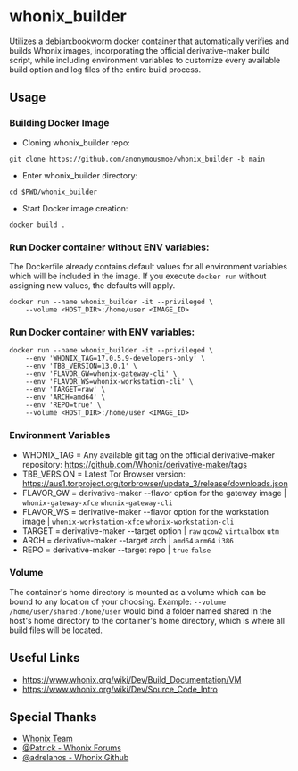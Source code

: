 # whonix_builder
 Utilizes a debian:bookworm docker container that automatically verifies and builds Whonix images, incorporating the official derivative-maker build script, while including environment variables to customize every available build option and log files of the entire build process.
 
## Usage

### Building Docker Image
* Cloning whonix_builder repo:
```
git clone https://github.com/anonymousmoe/whonix_builder -b main
```
* Enter whonix_builder directory:
```
cd $PWD/whonix_builder
```
* Start Docker image creation:
```
docker build .
```
### Run Docker container without ENV variables:
The Dockerfile already contains default values for all environment variables which will be included in the image.
If you execute `docker run` without assigning new values, the defaults will apply.
```
docker run --name whonix_builder -it --privileged \
	--volume <HOST_DIR>:/home/user <IMAGE_ID> 
```
### Run Docker container with ENV variables:
```
docker run --name whonix_builder -it --privileged \
	--env 'WHONIX_TAG=17.0.5.9-developers-only' \
	--env 'TBB_VERSION=13.0.1' \
	--env 'FLAVOR_GW=whonix-gateway-cli' \
	--env 'FLAVOR_WS=whonix-workstation-cli' \
	--env 'TARGET=raw' \
	--env 'ARCH=amd64' \
	--env 'REPO=true' \
	--volume <HOST_DIR>:/home/user <IMAGE_ID> 
```
### Environment Variables
* WHONIX_TAG = Any available git tag on the official derivative-maker repository: https://github.com/Whonix/derivative-maker/tags
* TBB_VERSION = Latest Tor Browser version: https://aus1.torproject.org/torbrowser/update_3/release/downloads.json
* FLAVOR_GW = derivative-maker --flavor option for the gateway image | `whonix-gateway-xfce` `whonix-gateway-cli`
* FLAVOR_WS = derivative-maker --flavor option for the workstation image | `whonix-workstation-xfce` `whonix-workstation-cli`
* TARGET = derivative-maker --target option | `raw` `qcow2` `virtualbox` `utm`
* ARCH = derivative-maker --target arch | `amd64` `arm64` `i386`
* REPO = derivative-maker --target repo | `true` `false`

### Volume
The container's home directory is mounted as a volume which can be bound to any location of your choosing.
Example: `--volume /home/user/shared:/home/user` would bind a folder named shared in the host's home directory
to the container's home directory, which is where all build files will be located.

## Useful Links
* https://www.whonix.org/wiki/Dev/Build_Documentation/VM
* https://www.whonix.org/wiki/Dev/Source_Code_Intro

## Special Thanks
* [Whonix Team](https://www.whonix.org/)
* [@Patrick - Whonix Forums](https://forums.whonix.org/)
* [@adrelanos - Whonix Github](https://github.com/Whonix/derivative-maker)
